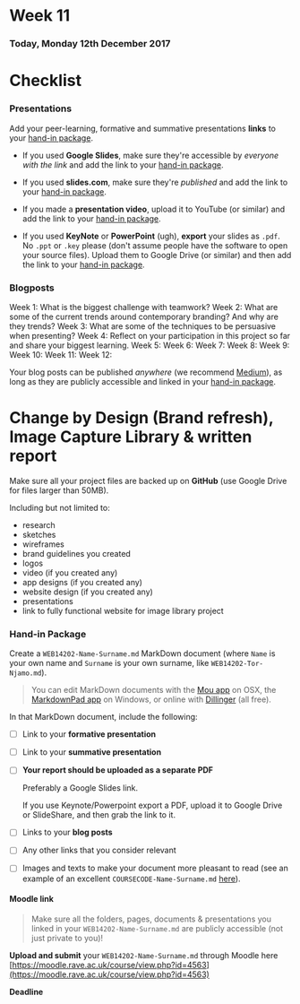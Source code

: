 # Week 11

### Today, Monday 12th December 2017

# Checklist

### Presentations

Add your peer-learning, formative and summative presentations **links** to your [hand-in package](#hand-in-package).

* If you used **Google Slides**, make sure they're accessible by *everyone with the link* and add the link to your [hand-in package](#hand-in-package).

* If you used **slides.com**, make sure they're *published* and add the link to your [hand-in package](#hand-in-package).

* If you made a **presentation video**, upload it to YouTube (or similar) and add the link to your [hand-in package](#hand-in-package).

* If you used **KeyNote** or **PowerPoint** (ugh), **export** your slides as `.pdf`. No `.ppt` or `.key` please (don't assume people have the software to open your source files). Upload them to Google Drive (or similar) and then add the link to your [hand-in package](#hand-in-package).

### Blogposts

Week 1: What is the biggest challenge with teamwork?
Week 2: What are some of the current trends around contemporary branding? And why are they trends?
Week 3: What are some of the techniques to be persuasive when presenting?
Week 4: Reflect on your participation in this project so far and share your biggest learning.
Week 5:
Week 6:
Week 7:
Week 8:
Week 9:
Week 10:
Week 11:
Week 12:

Your blog posts can be published *anywhere* (we recommend [Medium](https://medium.com)), as long as they are publicly accessible and linked in your [hand-in package](#hand-in-package).

# Change by Design (Brand refresh), Image Capture Library & written report

Make sure all your project files are backed up on **GitHub** (use Google Drive for files larger than 50MB).

Including but not limited to:

* research
* sketches
* wireframes
* brand guidelines you created
* logos
* video (if you created any)
* app designs (if you created any)
* website design (if you created any)
* presentations
* link to fully functional website for image library project

### Hand-in Package

Create a `WEB14202-Name-Surname.md` MarkDown document (where `Name` is your own name and `Surname` is your own surname, like `WEB14202-Tor-Njamo.md`).

> You can edit MarkDown documents with the [Mou app](http://25.io/mou/) on OSX, the [MarkdownPad app](http://markdownpad.com/) on Windows, or online with [Dillinger](http://dillinger.io/) (all free).

In that MarkDown document, include the following:

- [ ] Link to your **formative presentation**   

- [ ] Link to your **summative presentation**   

- [ ] **Your report should be uploaded as a separate PDF**

	Preferably a Google Slides link.   

	If you use Keynote/Powerpoint export a PDF, upload it to Google Drive or SlideShare, and then grab the link to it.

- [ ] Links to your **blog posts**

- [ ] Any other links that you consider relevant

- [	] Images and texts to make your document more pleasant to read (see an example of an excellent `COURSECODE-Name-Surname.md` [here](https://github.com/TomSharmanWeb/HarrySeatonWebsite/blob/master/README.md)).

#### Moodle link

> Make sure all the folders, pages, documents & presentations you linked in your `WEB14202-Name-Surname.md` are publicly accessible (not just private to you)!

**Upload and submit** your `WEB14202-Name-Surname.md` through Moodle here [https://moodle.rave.ac.uk/course/view.php?id=4563](https://moodle.rave.ac.uk/course/view.php?id=4563)

**Deadline**
